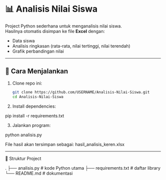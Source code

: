 # 📊 Analisis Nilai Siswa

Project Python sederhana untuk menganalisis nilai siswa.  
Hasilnya otomatis disimpan ke file **Excel** dengan:
- Data siswa
- Analisis ringkasan (rata-rata, nilai tertinggi, nilai terendah)
- Grafik perbandingan nilai

---

## 🚀 Cara Menjalankan
1. Clone repo ini:
   ```bash
   git clone https://github.com/USERNAME/Analisis-Nilai-Siswa.git
   cd Analisis-Nilai-Siswa

2. Install dependencies:

pip install -r requirements.txt


3. Jalankan program:

python analisis.py



File hasil akan tersimpan sebagai:
hasil_analisis_keren.xlsx


---

📂 Struktur Project

.
├── analisis.py          # kode Python utama
├── requirements.txt     # daftar library
└── README.md            # dokumentasi
